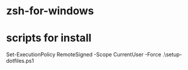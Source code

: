 # zsh-for-windows
# scripts for install
Set-ExecutionPolicy RemoteSigned -Scope CurrentUser -Force
.\setup-dotfiles.ps1
